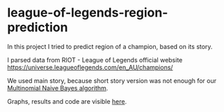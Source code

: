 # league-of-legends-region-prediction
In this project I tried to predict region of a champion, based on its story.

I parsed data from RIOT - League of Legends official website https://universe.leagueoflegends.com/en_AU/champions/

We used main story, because short story version was not enough for our [Multinomial Naive Bayes algorithm](https://scikit-learn.org/stable/modules/generated/sklearn.naive_bayes.MultinomialNB.html).

Graphs, results and code are visible [here](https://github.com/StoparPrimoz/league-of-legends-region-prediction/blob/main/League_of_legends_region_prediction.ipynb).
